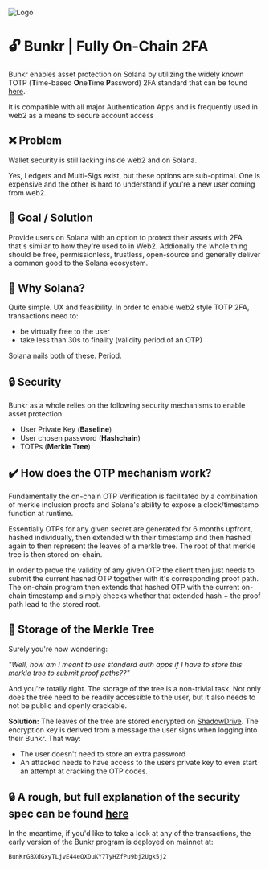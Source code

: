 
![Logo](https://pbs.twimg.com/profile_banners/1627863072772694016/1677531055/1500x500)


# 🔓 Bunkr | Fully On-Chain 2FA 

Bunkr enables asset protection on Solana by utilizing the widely known TOTP (**T**ime-based **O**ne**T**ime **P**assword) 2FA standard that can be found [here](https://en.wikipedia.org/wiki/Time-based_one-time_password). 

It is compatible with all major Authentication Apps and is frequently used in web2 as a means to secure account access

## ❌ Problem
Wallet security is still lacking inside web2 and on Solana. 

Yes, Ledgers and Multi-Sigs exist, but these options are sub-optimal. One is expensive and the other is hard to understand if you're a new user coming from web2.
## 🏁 Goal / Solution
Provide users on Solana with an option to protect their assets with 2FA that's similar to how they're used to in Web2. Addionally the whole thing should be free, permissionless, trustless, open-source and generally deliver a common good to the Solana ecosystem.

## 🤝 Why Solana?
Quite simple. UX and feasibility. In order to enable web2 style TOTP 2FA, transactions need to:

- be virtually free to the user
- take less than 30s to finality (validity period of an OTP)

Solana nails both of these. Period. 

## 🔒 Security 
 Bunkr as a whole relies on the following security mechanisms to enable asset protection

 - User Private Key (**Baseline**)
 - User chosen password (**Hashchain**)
 - TOTPs (**Merkle Tree**)

## ✔️ How does the OTP mechanism work?

Fundamentally the on-chain OTP Verification is facilitated by a combination of merkle inclusion proofs and Solana's ability to expose a clock/timestamp function at runtime.

Essentially OTPs for any given secret are generated for 6 months upfront, hashed individually, then extended with their timestamp and then hashed again to then represent the leaves of a merkle tree. The root of that merkle tree is then stored on-chain.

 In order to prove the validity of any given OTP the client then just needs to submit the current hashed OTP together with it's corresponding proof path. The on-chain program then extends that hashed OTP with the current on-chain timestamp and simply checks whether that extended hash + the proof path lead to the stored root.

## 🌳 Storage of the Merkle Tree
Surely you're now wondering:

 *"Well, how am I meant to use standard auth apps if I have to store this merkle tree to submit proof paths??"*

And you're totally right. The storage of the tree is a non-trivial task. Not only does the tree need to be readily accessible to the user, but it also needs to not be public and openly crackable. 

**Solution:** The leaves of the tree are stored encrypted on [ShadowDrive](https://docs.genesysgo.com/shadow/shadow-drive). The encryption key is derived from a message the user signs when logging into their Bunkr. That way:

- The user doesn't need to store an extra password
- An attacked needs to have access to the users private key to even start an attempt at cracking the OTP codes.

## 🔒 A rough, but full explanation of the security spec can be found [here](https://gist.github.com/iceomatic/fccf555972f21dbede259fd152343a8a)
 
In the meantime, if you'd like to take a look at any of the transactions, the early version of the Bunkr program is deployed on mainnet at: 
```
BunKrGBXdGxyTLjvE44eQXDuKY7TyHZfPu9bj2Ugk5j2
```
